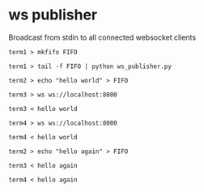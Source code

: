 # ws publisher

Broadcast from stdin to all connected websocket clients

`term1 > mkfifo FIFO`

`term1 > tail -f FIFO | python ws_publisher.py`

`term2 > echo "hello world" > FIFO`

`term3 > ws ws://localhost:8000`

`term3 < hello world`

`term4 > ws ws://localhost:8000`

`term4 < hello world`

`term2 > echo "hello again" > FIFO`

`term3 < hello again`

`term4 < hello again`
